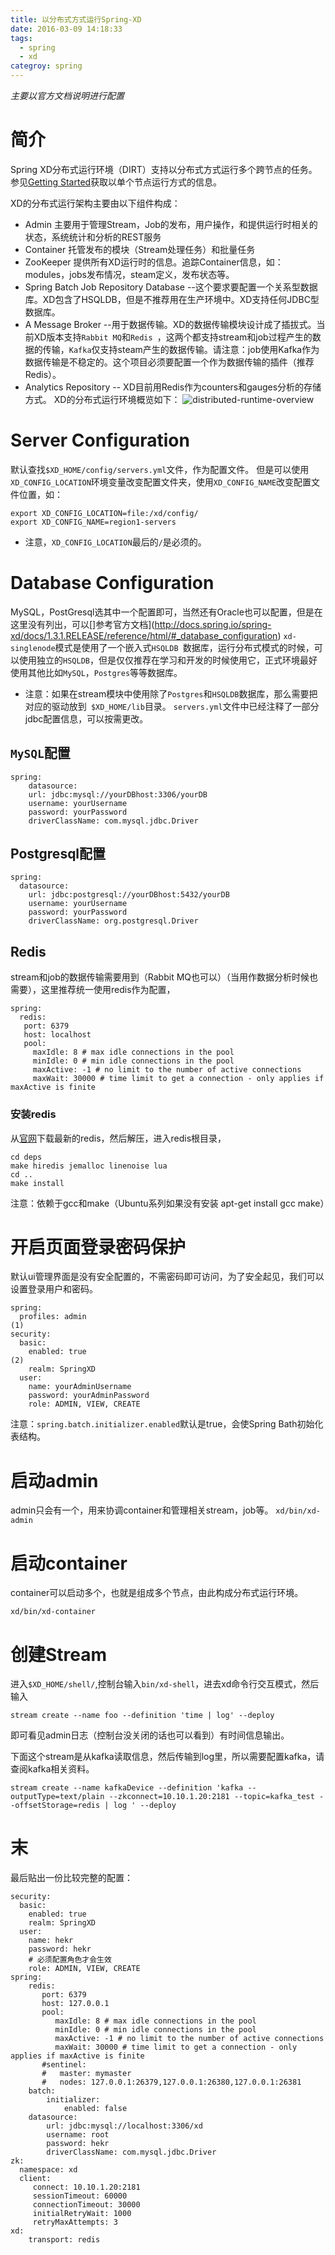 ```yaml
---
title: 以分布式方式运行Spring-XD
date: 2016-03-09 14:18:33
tags:
  - spring
  - xd
categroy: spring
---
```

*主要以官方文档说明进行配置*
# 简介
Spring XD分布式运行环境（DIRT）支持以分布式方式运行多个跨节点的任务。参见[Getting Started](http://docs.spring.io/spring-xd/docs/1.3.1.RELEASE/reference/html/#getting-started)获取以单个节点运行方式的信息。

XD的分布式运行架构主要由以下组件构成：
- Admin 主要用于管理Stream，Job的发布，用户操作，和提供运行时相关的状态，系统统计和分析的REST服务
- Container 托管发布的模块（Stream处理任务）和批量任务
- ZooKeeper 提供所有XD运行时的信息。追踪Container信息，如：modules，jobs发布情况，steam定义，发布状态等。
- Spring Batch Job Repository Database --这个要求要配置一个关系型数据库。XD包含了HSQLDB，但是不推荐用在生产环境中。XD支持任何JDBC型数据库。
- A Message Broker --用于数据传输。XD的数据传输模块设计成了插拔式。当前XD版本支持`Rabbit MQ`和`Redis `，这两个都支持stream和job过程产生的数据的传输，`Kafka`仅支持steam产生的数据传输。请注意：job使用Kafka作为数据传输是不稳定的。这个项目必须要配置一个作为数据传输的插件（推荐Redis）。
- Analytics Repository -- XD目前用Redis作为counters和gauges分析的存储方式。
XD的分布式运行环境概览如下：
![distributed-runtime-overview](/images/distributed-runtime-overview.png)

# Server Configuration
默认查找`$XD_HOME/config/servers.yml`文件，作为配置文件。
但是可以使用`XD_CONFIG_LOCATION`环境变量改变配置文件夹，使用`XD_CONFIG_NAME`改变配置文件位置，如：
```
export XD_CONFIG_LOCATION=file:/xd/config/
export XD_CONFIG_NAME=region1-servers
```
* 注意，`XD_CONFIG_LOCATION`最后的`/`是必须的。
# Database Configuration
MySQL，PostGresql选其中一个配置即可，当然还有Oracle也可以配置，但是在这里没有列出，可以[]参考官方文档](http://docs.spring.io/spring-xd/docs/1.3.1.RELEASE/reference/html/#_database_configuration)
`xd-singlenode`模式是使用了一个嵌入式`HSQLDB `数据库，运行分布式模式的时候，可以使用独立的`HSQLDB`，但是仅仅推荐在学习和开发的时候使用它，正式环境最好使用其他比如`MySQL`，`Postgres`等等数据库。
* 注意：如果在stream模块中使用除了`Postgres`和`HSQLDB`数据库，那么需要把对应的驱动放到` $XD_HOME/lib`目录。
`servers.yml`文件中已经注释了一部分jdbc配置信息，可以按需更改。
## `MySQL`配置
```
spring:
    datasource:
    url: jdbc:mysql://yourDBhost:3306/yourDB
    username: yourUsername
    password: yourPassword
    driverClassName: com.mysql.jdbc.Driver
```
## Postgresql配置
```
spring:
  datasource:
    url: jdbc:postgresql://yourDBhost:5432/yourDB
    username: yourUsername
    password: yourPassword
    driverClassName: org.postgresql.Driver
```
## Redis
stream和job的数据传输需要用到（Rabbit MQ也可以）（当用作数据分析时候也需要），这里推荐统一使用redis作为配置，
```
spring:
  redis:
   port: 6379
   host: localhost
   pool:
     maxIdle: 8 # max idle connections in the pool
     minIdle: 0 # min idle connections in the pool
     maxActive: -1 # no limit to the number of active connections
     maxWait: 30000 # time limit to get a connection - only applies if maxActive is finite
```
### 安装redis
从[官网](redis.io)下载最新的redis，然后解压，进入redis根目录，
```
cd deps
make hiredis jemalloc linenoise lua
cd ..
make install
```
注意：依赖于gcc和make（Ubuntu系列如果没有安装 apt-get install gcc make）

# 开启页面登录密码保护
默认ui管理界面是没有安全配置的，不需密码即可访问，为了安全起见，我们可以设置登录用户和密码。
```
spring:
  profiles: admin                                                     (1)
security:
  basic:
    enabled: true                                                     (2)
    realm: SpringXD                                                  
  user:
    name: yourAdminUsername
    password: yourAdminPassword
    role: ADMIN, VIEW, CREATE       
```

注意：`spring.batch.initializer.enabled`默认是true，会使Spring Bath初始化表结构。

# 启动admin
admin只会有一个，用来协调container和管理相关stream，job等。
`xd/bin/xd-admin`

# 启动container
container可以启动多个，也就是组成多个节点，由此构成分布式运行环境。
```
xd/bin/xd-container
```

# 创建Stream
进入`$XD_HOME/shell/`,控制台输入`bin/xd-shell`，进去xd命令行交互模式，然后输入
```
stream create --name foo --definition 'time | log' --deploy
```
即可看见admin日志（控制台没关闭的话也可以看到）有时间信息输出。

下面这个stream是从kafka读取信息，然后传输到log里，所以需要配置kafka，请查阅kafka相关资料。

```
stream create --name kafkaDevice --definition 'kafka --outputType=text/plain --zkconnect=10.10.1.20:2181 --topic=kafka_test --offsetStorage=redis | log ' --deploy
```

# 末
最后贴出一份比较完整的配置：

```
security:
  basic:
    enabled: true
    realm: SpringXD
  user:
    name: hekr
    password: hekr
    # 必须配置角色才会生效
    role: ADMIN, VIEW, CREATE
spring:
    redis:
       port: 6379
       host: 127.0.0.1
       pool:
          maxIdle: 8 # max idle connections in the pool
          minIdle: 0 # min idle connections in the pool
          maxActive: -1 # no limit to the number of active connections
          maxWait: 30000 # time limit to get a connection - only applies if maxActive is finite
       #sentinel:
       #   master: mymaster
       #   nodes: 127.0.0.1:26379,127.0.0.1:26380,127.0.0.1:26381
    batch:
        initializer:
            enabled: false
    datasource:
        url: jdbc:mysql://localhost:3306/xd
        username: root
        password: hekr
        driverClassName: com.mysql.jdbc.Driver
zk:
  namespace: xd
  client:
     connect: 10.10.1.20:2181
     sessionTimeout: 60000
     connectionTimeout: 30000
     initialRetryWait: 1000
     retryMaxAttempts: 3
xd:
    transport: redis
```
